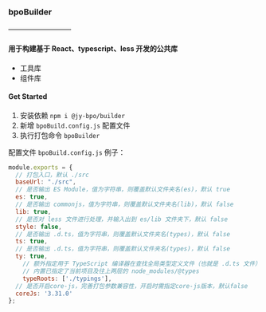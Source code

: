### bpoBuilder

—————————

#### 用于构建基于 React、typescript、less 开发的公共库

- 工具库
- 组件库

#### Get Started

1. 安装依赖 `npm i @jy-bpo/builder`
2. 新增 `bpoBuild.config.js` 配置文件
3. 执行打包命令 `bpoBuilder`

配置文件 `bpoBuild.config.js` 例子：

```js
module.exports = {
  // 打包入口，默认 ./src
  baseUrl: "./src",
  // 是否输出 ES Module，值为字符串，则覆盖默认文件夹名(es)，默认 true
  es: true,
  // 是否输出 commonjs，值为字符串，则覆盖默认文件夹名(lib)，默认 false
  lib: true,
  // 是否对 less 文件进行处理，并输入出到 es/lib 文件夹下，默认 false
  style: false,
  // 是否输出 .d.ts，值为字符串，则覆盖默认文件夹名(types)，默认 false
  ts: true,
  // 是否输出 .d.ts，值为字符串，则覆盖默认文件夹名(types)，默认 false
  ty: true,
	// 额外指定用于 TypeScript 编译器在查找全局类型定义文件（也就是 .d.ts 文件）时应该搜索的目录，
	// 内置已指定了当前项目及往上两层的 node_modules/@types
	typeRoots: ['./typings'],
  // 是否开启core-js，完善打包参数兼容性，开启时需指定core-js版本，默认false
  coreJs: '3.31.0'
};
```

